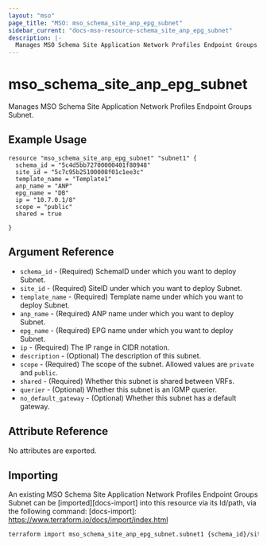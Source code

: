 ```yaml
---
layout: "mso"
page_title: "MSO: mso_schema_site_anp_epg_subnet"
sidebar_current: "docs-mso-resource-schema_site_anp_epg_subnet"
description: |-
  Manages MSO Schema Site Application Network Profiles Endpoint Groups Subnet.
---
```


# mso_schema_site_anp_epg_subnet #

Manages MSO Schema Site Application Network Profiles Endpoint Groups Subnet.

## Example Usage ##

```hcl
resource "mso_schema_site_anp_epg_subnet" "subnet1" {
  schema_id = "5c4d5bb72700000401f80948"
  site_id = "5c7c95b25100008f01c1ee3c"
  template_name = "Template1"
  anp_name = "ANP"
  epg_name = "DB"
  ip = "10.7.0.1/8"
  scope = "public"
  shared = true

}
```

## Argument Reference ##

* `schema_id` - (Required) SchemaID under which you want to deploy Subnet.
* `site_id` - (Required) SiteID under which you want to deploy Subnet.
* `template_name` - (Required) Template name under which you want to deploy Subnet.
* `anp_name` - (Required) ANP name under which you want to deploy Subnet.
* `epg_name` - (Required) EPG name under which you want to deploy Subnet.
* `ip` - (Required) The IP range in CIDR notation.
* `description` - (Optional) The description of this subnet.
* `scope` - (Required) The scope of the subnet. Allowed values are `private` and `public`.
* `shared` - (Required) Whether this subnet is shared between VRFs.
* `querier` - (Optional) Whether this subnet is an IGMP querier.
* `no_default_gateway` - (Optional) Whether this subnet has a default gateway.


## Attribute Reference ##

No attributes are exported.

## Importing ##

An existing MSO Schema Site Application Network Profiles Endpoint Groups Subnet can be [imported][docs-import] into this resource via its Id/path, via the following command: [docs-import]: <https://www.terraform.io/docs/import/index.html>

```bash
terraform import mso_schema_site_anp_epg_subnet.subnet1 {schema_id}/site/{site_id}/template/{template_name}/anp/{anp_name}/epg/{epg_name}/subnet/{ip}
```
